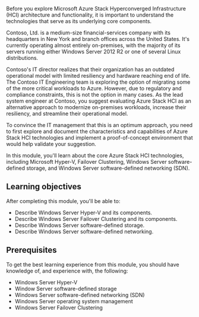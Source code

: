 Before you explore Microsoft Azure Stack Hyperconverged Infrastructure (HCI) architecture and functionality, it is important to understand the technologies that serve as its underlying core components.

<!--Marcin, I deleted the heading of Scenario, as I believe Jason had asked us to remove it in earlier reviews. Please let me know if the guidance is different now. -->

Contoso, Ltd. is a medium-size financial-services company with its headquarters in New York and branch offices across the United States. It's currently operating almost entirely on-premises, with the majority of its servers running either Windows Server 2012 R2 or one of several Linux distributions.

Contoso's IT director realizes that their organization has an outdated operational model with limited resiliency and hardware reaching end of life. The Contoso IT Engineering team is exploring the option of migrating some of the more critical workloads to Azure. However, due to regulatory and compliance constraints, this is not the option in many cases. As the lead system engineer at Contoso, you suggest evaluating Azure Stack HCI as an alternative approach to modernize on-premises workloads, increase their resiliency, and streamline their operational model.

To convince the IT management that this is an optimum approach, you need to first explore and document the characteristics and capabilities of Azure Stack HCI technologies and implement a proof-of-concept environment that would help validate your suggestion.

In this module, you'll learn about the core Azure Stack HCI technologies, including Microsoft Hyper-V, Failover Clustering, Windows Server software-defined storage, and Windows Server software-defined networking (SDN).

## Learning objectives

After completing this module, you'll be able to:

- Describe Windows Server Hyper-V and its components.
- Describe Windows Server Failover Clustering and its components.
- Describe Windows Server software-defined storage.
- Describe Windows Server software-defined networking.

## Prerequisites

To get the best learning experience from this module, you should have knowledge of, and experience with, the following:

- Windows Server Hyper-V <!--Marcin, should this be Microsoft Hyper-V-->
- Window Server software-defined storage
- Windows Server software-defined networking (SDN)
- Windows Server operating system management
- Windows Server Failover Clustering
